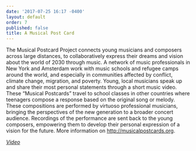 ```yaml
---
date: '2017-07-25 16:17 -0400'
layout: default
order: 7
published: false
title: A Musical Post Card
---
```

The Musical Postcard Project connects young musicians and composers across large distances, to collaboratively express their dreams and vision about the world of 2030 through music. A network of music professionals in New York and Amsterdam work with music schools and refugee camps around the world, and especially in communities affected by conflict, climate change, migration, and poverty. Young, local musicians speak up and share their most personal statements through a short music video. These “Musical Postcards” travel to school classes in other countries where teenagers compose a response based on the original song or melody. These compositions are performed by virtuoso professional musicians, bringing the perspectives of the new generation to a broader concert audience. Recordings of the performance are sent back to the young composers, empowering them to develop their personal expression of a vision for the future. More information on http://musicalpostcards.org.

_[Video](https://www.youtube.com/watch?v=14ZOgvt-VFE&index=6&list=PLprXkx-4Du8LdfgRFaO1ldJE0nvgHUcC)_

